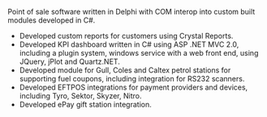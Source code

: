 <!-- markdownlint-disable MD041 -->

Point of sale software written in Delphi with COM interop into custom built modules developed in C#.

- Developed custom reports for customers using Crystal Reports.
- Developed KPI dashboard written in C# using ASP .NET MVC 2.0, including a plugin system, windows service with a web front end, using JQuery, jPlot and Quartz.NET.
- Developed module for Gull, Coles and Caltex petrol stations for supporting fuel coupons, including integration for RS232 scanners.
- Developed EFTPOS integrations for payment providers and devices, including Tyro, Sektor, Skyzer, Nitro.
- Developed ePay gift station integration.

<!-- markdownlint-enable MD041 -->